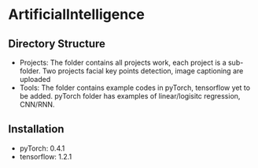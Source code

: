 # ArtificialIntelligence

## Directory Structure
* Projects: The folder contains all projects work, each project is a sub-folder. Two projects facial key points detection, image captioning are uploaded
* Tools: The folder contains example codes in pyTorch, tensorflow yet to be added. pyTorch folder has examples of linear/logisitc regression, CNN/RNN.

## Installation
* pyTorch: 0.4.1
* tensorflow: 1.2.1

